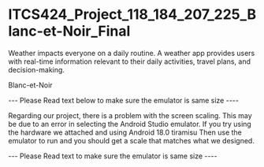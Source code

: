 # ITCS424_Project_118_184_207_225_Blanc-et-Noir_Final
Weather impacts everyone on a daily routine. A weather app provides users with real-time information relevant to their daily activities, travel plans, and decision-making.

Blanc-et-Noir

--- Please Read text below to make sure the emulator is same size ----

Regarding our project, there is a problem with the screen scaling. This may be due to an error in selecting the Android Studio emulator. If you try using the hardware we attached and using Android 18.0 tiramisu Then use the emulator to run and you should get a scale that matches what we designed.

--- Please Read text to make sure the emulator is same size ----


